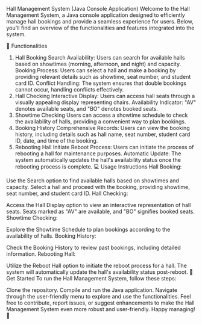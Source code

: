 Hall Management System (Java Console Application)
Welcome to the Hall Management System, a Java console application designed to efficiently manage hall bookings and provide a seamless experience for users. Below, you'll find an overview of the functionalities and features integrated into the system.

🎯 Functionalities
1. Hall Booking
Search Availability: Users can search for available halls based on showtimes (morning, afternoon, and night) and capacity.
Booking Process: Users can select a hall and make a booking by providing relevant details such as showtime, seat number, and student card ID.
Conflict Handling: The system ensures that double bookings cannot occur, handling conflicts effectively.
2. Hall Checking
Interactive Display: Users can access hall seats through a visually appealing display representing chairs.
Availability Indicator: "AV" denotes available seats, and "BO" denotes booked seats.
3. Showtime Checking
Users can access a showtime schedule to check the availability of halls, providing a convenient way to plan bookings.
4. Booking History
Comprehensive Records: Users can view the booking history, including details such as hall name, seat number, student card ID, date, and time of the booking.
5. Rebooting Hall
Initiate Reboot Process: Users can initiate the process of rebooting a hall for maintenance purposes.
Automatic Update: The system automatically updates the hall's availability status once the rebooting process is complete.
💻 Usage Instructions
Hall Booking:

Use the Search option to find available halls based on showtimes and capacity.
Select a hall and proceed with the booking, providing showtime, seat number, and student card ID.
Hall Checking:

Access the Hall Display option to view an interactive representation of hall seats.
Seats marked as "AV" are available, and "BO" signifies booked seats.
Showtime Checking:

Explore the Showtime Schedule to plan bookings according to the availability of halls.
Booking History:

Check the Booking History to review past bookings, including detailed information.
Rebooting Hall:

Utilize the Reboot Hall option to initiate the reboot process for a hall.
The system will automatically update the hall's availability status post-reboot.
🚀 Get Started
To run the Hall Management System, follow these steps:

Clone the repository.
Compile and run the Java application.
Navigate through the user-friendly menu to explore and use the functionalities.
Feel free to contribute, report issues, or suggest enhancements to make the Hall Management System even more robust and user-friendly. Happy managing! 🎉
